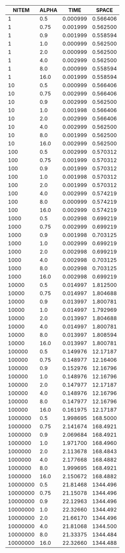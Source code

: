 | NITEM     | ALPHA     | TIME     | SPACE     |
| --------- | --------  | -------- | --------- |
| 1         | 0.5    | 0.000999 | 0.566406  |
| 1         | 0.75    | 0.001999 | 0.562500  |
| 1         | 0.9    | 0.001999 | 0.558594  |
| 1         | 1.0    | 0.000999 | 0.562500  |
| 1         | 2.0    | 0.000999 | 0.562500  |
| 1         | 4.0    | 0.002999 | 0.562500  |
| 1         | 8.0    | 0.000999 | 0.558594  |
| 1         | 16.0    | 0.001999 | 0.558594  |
| 10        | 0.5    | 0.000999 | 0.566406  |
| 10        | 0.75    | 0.002999 | 0.566406  |
| 10        | 0.9    | 0.002999 | 0.562500  |
| 10        | 1.0    | 0.001998 | 0.566406  |
| 10        | 2.0    | 0.002999 | 0.566406  |
| 10        | 4.0    | 0.002999 | 0.562500  |
| 10        | 8.0    | 0.001999 | 0.562500  |
| 10        | 16.0    | 0.002999 | 0.562500  |
| 100       | 0.5    | 0.002999 | 0.570312  |
| 100       | 0.75    | 0.001999 | 0.570312  |
| 100       | 0.9    | 0.001999 | 0.570312  |
| 100       | 1.0    | 0.001998 | 0.570312  |
| 100       | 2.0    | 0.001999 | 0.570312  |
| 100       | 4.0    | 0.002999 | 0.574219  |
| 100       | 8.0    | 0.000999 | 0.574219  |
| 100       | 16.0    | 0.002999 | 0.574219  |
| 1000      | 0.5    | 0.002998 | 0.699219  |
| 1000      | 0.75    | 0.002999 | 0.699219  |
| 1000      | 0.9    | 0.001998 | 0.703125  |
| 1000      | 1.0    | 0.002999 | 0.699219  |
| 1000      | 2.0    | 0.002998 | 0.699219  |
| 1000      | 4.0    | 0.002998 | 0.703125  |
| 1000      | 8.0    | 0.002998 | 0.703125  |
| 1000      | 16.0    | 0.002998 | 0.699219  |
| 10000     | 0.5    | 0.014997 | 1.812500  |
| 10000     | 0.75    | 0.014997 | 1.804688  |
| 10000     | 0.9    | 0.013997 | 1.800781  |
| 10000     | 1.0    | 0.014997 | 1.792969  |
| 10000     | 2.0    | 0.013997 | 1.804688  |
| 10000     | 4.0    | 0.014997 | 1.800781  |
| 10000     | 8.0    | 0.013997 | 1.808594  |
| 10000     | 16.0    | 0.013997 | 1.800781  |
| 100000    | 0.5    | 0.149976 | 12.17187  |
| 100000    | 0.75    | 0.148977 | 12.16406  |
| 100000    | 0.9    | 0.152976 | 12.16796  |
| 100000    | 1.0    | 0.148976 | 12.16796  |
| 100000    | 2.0    | 0.147977 | 12.17187  |
| 100000    | 4.0    | 0.148976 | 12.16796  |
| 100000    | 8.0    | 0.147977 | 12.16796  |
| 100000    | 16.0    | 0.161975 | 12.17187  |
| 1000000   | 0.5    | 1.998695 | 168.5000  |
| 1000000   | 0.75    | 2.141674 | 168.4921  |
| 1000000   | 0.9    | 2.069684 | 168.4921  |
| 1000000   | 1.0    | 1.971700 | 168.4960  |
| 1000000   | 2.0    | 2.113678 | 168.4843  |
| 1000000   | 4.0    | 2.177668 | 168.4882  |
| 1000000   | 8.0    | 1.999695 | 168.4921  |
| 1000000   | 16.0    | 2.150672 | 168.4882  |
| 10000000  | 0.5    | 21.81468 | 1344.496  |
| 10000000  | 0.75    | 21.15078 | 1344.496  |
| 10000000  | 0.9    | 22.12963 | 1344.496  |
| 10000000  | 1.0    | 22.32660 | 1344.492  |
| 10000000  | 2.0    | 21.66170 | 1344.496  |
| 10000000  | 4.0    | 21.81068 | 1344.500  |
| 10000000  | 8.0    | 21.33375 | 1344.484  |
| 10000000  | 16.0    | 22.32660 | 1344.488  |
